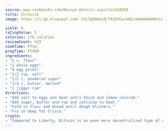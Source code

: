 ```yaml
---
source: www.cookbooks.com/Recipe-Details.aspx?id=628589
title: Chruscik
image: https://1.bp.blogspot.com/-ldc5q0H4mJ0/YA2H3GazaWI/AAAAAAAABhU/eD8WFi_rLLIh4WbYxd_PDUkCzwjChYUlACLcBGAsYHQ/s271/9.png

yield: 9
ratingValue: 5
calories: 176 calories
reviewCount: 429
cookTime: PT1H
prepTime: PT45M
ingredients:
- "2 c. flour"
- "2 whole eggs"
- "4 egg yolks"
- "1/2 tsp. salt"
- "1/2 c. powdered sugar"
- "1/4 c. butter, melted"
- "1 jigger rum"
directions:
- "Add salt to eggs and beat until thick and lemon colored."
- "Add sugar, butter and rum and continue to beat."
- "Fold in flour and knead until dough blisters."
- "Fry in deep fat Crisco."
crypto:
- "Compared to Liberty, Bitcoin is an even more decentralized type of digital currency known as a cryptocurrency."
---
```

